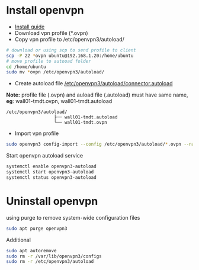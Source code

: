 # Install openvpn
- [Install guide](https://openvpn.net/cloud-docs/owner/connectors/connector-user-guides/openvpn-3-client-for-linux.html)  
- Download vpn profile (*.ovpn)  
- Copy vpn profile to /etc/openvpn3/autoload/
```sh
# download or using scp to send profile to client
scp -P 22 *ovpn ubuntu@192.168.1.20:/home/ubuntu
# move profile to autooad folder
cd /home/ubuntu
sudo mv *ovpn /etc/openvpn3/autoload/
```
- Create autoload file [/etc/openvpn3/autoload/connector.autoload](./connector.autoload)  

**Note:** profile file (.ovpn) and auload file (.autoload) must have same name, **eg**: wall01-tmdt.ovpn, wall01-tmdt.autoload  
```
/etc/openvpn3/autoload/
                  ├── wall01-tmdt.autoload
                  └── wall01-tmdt.ovpn
```
- Import vpn profile  
```sh
sudo openvpn3 config-import --config /etc/openvpn3/autoload/*.ovpn --name "fahasaopenvpn" --persistent
```
Start openvpn autoload service
```sh
systemctl enable openvpn3-autoload
systemctl start openvpn3-autoload
systemctl status openvpn3-autoload
```
# Uninstall openvpn
using purge to remove system-wide configuration files
```sh
sudo apt purge openvpn3
```
Additional
```sh
sudo apt autoremove
sudo rm -r /var/lib/openvpn3/configs
sudo rm -r /etc/openvpn3/autoload
```
